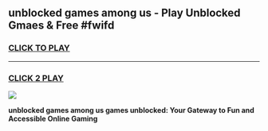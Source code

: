 
## unblocked games among us - Play Unblocked Gmaes & Free #fwifd
<h3>
<a href="https://news.freeplayer.one?title=unblocked_games_among_us&ref=26F">CLICK TO PLAY</a></h3>
<hr>

<h3>
<a href="https://news.freeplayer.one?title=unblocked_games_among_us&ref=26F">CLICK 2 PLAY</a>
  
</h3>

<a href="https://news.freeplayer.one?title=unblocked_games_among_us&ref=26F/"><img src="https://clearcache.store/games.png"></a>


**unblocked games among us games unblocked: Your Gateway to Fun and Accessible Online Gaming**
